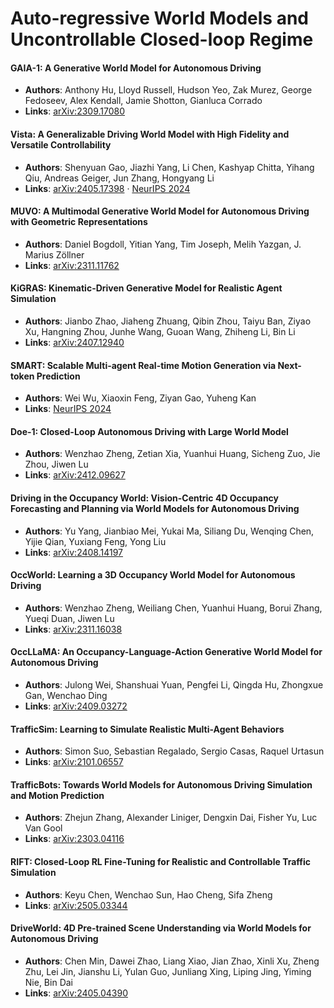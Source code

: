 # Auto-regressive World Models and Uncontrollable Closed-loop Regime

#### GAIA-1: A Generative World Model for Autonomous Driving
* **Authors**: Anthony Hu, Lloyd Russell, Hudson Yeo, Zak Murez, George Fedoseev, Alex Kendall, Jamie Shotton, Gianluca Corrado  
* **Links**: [arXiv:2309.17080](https://arxiv.org/abs/2309.17080)

#### Vista: A Generalizable Driving World Model with High Fidelity and Versatile Controllability
* **Authors**: Shenyuan Gao, Jiazhi Yang, Li Chen, Kashyap Chitta, Yihang Qiu, Andreas Geiger, Jun Zhang, Hongyang Li  
* **Links**: [arXiv:2405.17398](https://arxiv.org/pdf/2405.17398) · [NeurIPS 2024](https://proceedings.neurips.cc/paper/2024/hash/a6a066fb44f2fe0d36cf740c873b8890-Abstract-Conference.html)

#### MUVO: A Multimodal Generative World Model for Autonomous Driving with Geometric Representations
* **Authors**: Daniel Bogdoll, Yitian Yang, Tim Joseph, Melih Yazgan, J. Marius Zöllner  
* **Links**: [arXiv:2311.11762](https://arxiv.org/abs/2311.11762)

#### KiGRAS: Kinematic-Driven Generative Model for Realistic Agent Simulation
* **Authors**: Jianbo Zhao, Jiaheng Zhuang, Qibin Zhou, Taiyu Ban, Ziyao Xu, Hangning Zhou, Junhe Wang, Guoan Wang, Zhiheng Li, Bin Li  
* **Links**: [arXiv:2407.12940](https://arxiv.org/abs/2407.12940)

#### SMART: Scalable Multi-agent Real-time Motion Generation via Next-token Prediction
* **Authors**: Wei Wu, Xiaoxin Feng, Ziyan Gao, Yuheng Kan  
* **Links**: [NeurIPS 2024](https://proceedings.neurips.cc/paper_files/paper/2024/hash/cef5c8dec67597b854f0162ad76d92d2-Abstract-Conference.html)

#### Doe-1: Closed-Loop Autonomous Driving with Large World Model
* **Authors**: Wenzhao Zheng, Zetian Xia, Yuanhui Huang, Sicheng Zuo, Jie Zhou, Jiwen Lu  
* **Links**: [arXiv:2412.09627](https://arxiv.org/abs/2412.09627)

#### Driving in the Occupancy World: Vision-Centric 4D Occupancy Forecasting and Planning via World Models for Autonomous Driving
* **Authors**: Yu Yang, Jianbiao Mei, Yukai Ma, Siliang Du, Wenqing Chen, Yijie Qian, Yuxiang Feng, Yong Liu  
* **Links**: [arXiv:2408.14197](https://arxiv.org/abs/2408.14197)

#### OccWorld: Learning a 3D Occupancy World Model for Autonomous Driving
* **Authors**: Wenzhao Zheng, Weiliang Chen, Yuanhui Huang, Borui Zhang, Yueqi Duan, Jiwen Lu  
* **Links**: [arXiv:2311.16038](https://arxiv.org/abs/2311.16038)

#### OccLLaMA: An Occupancy-Language-Action Generative World Model for Autonomous Driving
* **Authors**: Julong Wei, Shanshuai Yuan, Pengfei Li, Qingda Hu, Zhongxue Gan, Wenchao Ding
* **Links**: [arXiv:2409.03272](https://arxiv.org/abs/2409.03272)

#### TrafficSim: Learning to Simulate Realistic Multi-Agent Behaviors
* **Authors**: Simon Suo, Sebastian Regalado, Sergio Casas, Raquel Urtasun
* **Links**: [arXiv:2101.06557](https://arxiv.org/abs/2101.06557)

#### TrafficBots: Towards World Models for Autonomous Driving Simulation and Motion Prediction
* **Authors**: Zhejun Zhang, Alexander Liniger, Dengxin Dai, Fisher Yu, Luc Van Gool  
* **Links**: [arXiv:2303.04116](https://arxiv.org/abs/2303.04116)

#### RIFT: Closed-Loop RL Fine-Tuning for Realistic and Controllable Traffic Simulation
* **Authors**: Keyu Chen, Wenchao Sun, Hao Cheng, Sifa Zheng  
* **Links**: [arXiv:2505.03344](https://arxiv.org/abs/2505.03344)

#### DriveWorld: 4D Pre-trained Scene Understanding via World Models for Autonomous Driving
* **Authors**: Chen Min, Dawei Zhao, Liang Xiao, Jian Zhao, Xinli Xu, Zheng Zhu, Lei Jin, Jianshu Li, Yulan Guo, Junliang Xing, Liping Jing, Yiming Nie, Bin Dai  
* **Links**: [arXiv:2405.04390](https://arxiv.org/abs/2405.04390)
